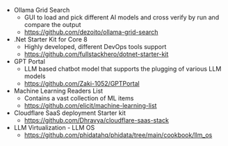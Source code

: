 - Ollama Grid Search
  - GUI to load and pick different AI models and cross verify by run and compare the output
  -  https://github.com/dezoito/ollama-grid-search
- .Net Starter Kit for Core 8
  - Highly developed, different DevOps tools support 
  - https://github.com/fullstackhero/dotnet-starter-kit
- GPT Portal
  - LLM based chatbot model that supports the plugging of various LLM models
  - https://github.com/Zaki-1052/GPTPortal
- Machine Learning Readers List
    - Contains a vast collection of ML items
    - https://github.com/elicit/machine-learning-list
- Cloudflare SaaS deployment Starter kit
  - https://github.com/Dhravya/cloudflare-saas-stack
- LLM Virtualization - LLM OS
  - https://github.com/phidatahq/phidata/tree/main/cookbook/llm_os